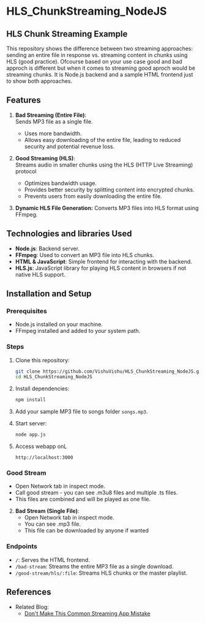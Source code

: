 # **HLS_ChunkStreaming_NodeJS**

## **HLS Chunk Streaming Example**

This repository shows the difference between two streaming approaches: sending an entire file in response vs. streaming content in chunks using HLS (good practice).
Ofcourse based on your use case good and bad approch is different but when it comes to streaming good aproch would be streaming chunks.
It is Node.js backend and a sample HTML frontend just to show both approaches.


## **Features**
1. **Bad Streaming (Entire File)**:  
   Sends MP3 file as a single file.
   - Uses more bandwidth.
   - Allows easy downloading of the entire file, leading to reduced security and potential revenue loss.
   
2. **Good Streaming (HLS)**:  
   Streams audio in smaller chunks using the HLS (HTTP Live Streaming) protocol
   - Optimizes bandwidth usage.
   - Provides better security by splitting content into encrypted chunks.
   - Prevents users from easily downloading the entire file.

3. **Dynamic HLS File Generation:**
   Converts MP3 files into HLS format using FFmpeg.


## **Technologies and libraries Used**
- **Node.js**: Backend server.
- **FFmpeg**: Used to convert an MP3 file into HLS chunks.
- **HTML & JavaScript**: Simple frontend for interacting with the backend.
- **HLS.js**: JavaScript library for playing HLS content in browsers if not native HLS support.



## **Installation and Setup**

### **Prerequisites**
- Node.js installed on your machine.
- FFmpeg installed and added to your system path.

### **Steps**
1. Clone this repository:
   ```bash
   git clone https://github.com/VishuVishu/HLS_ChunkStreaming_NodeJS.git
   cd HLS_ChunkStreaming_NodeJS
   ```

2. Install dependencies:
   ```bash
   npm install
   ```

3. Add your sample MP3 file to songs folder `songs.mp3`.

4. Start server:
   ```bash
   node app.js
   ```

5. Access webapp onL
   ```
   http://localhost:3000
   ```


### **Good Stream**
   - Open Network tab in inspect mode.
   - Call good stream - you can see .m3u8 files and multiple .ts files.
   - This files are combined and will be played as one file.

2. **Bad Stream (Single File)**:
   - Open Network tab in inspect mode.
   - You can see .mp3 file.
   - This file can be downloaded by anyone if wanted

### **Endpoints**
- `/`: Serves the HTML frontend.
- `/bad-stream`: Streams the entire MP3 file as a single download.
- `/good-stream/hls/:file`: Streams HLS chunks or the master playlist.


## **References**

- Related Blog:
   - [Don't Make This Common Streaming App Mistake](https://medium.com/@FingerPrintBlogs/dont-make-mistake-like-this-streaming-app-d14b246c79b2)
